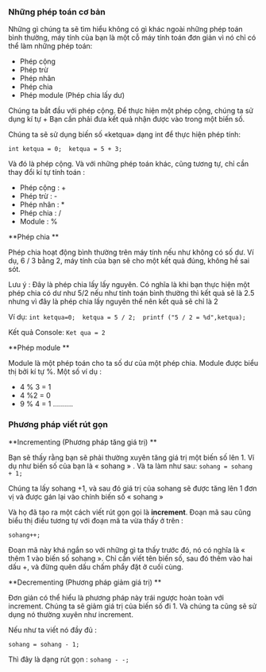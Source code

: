 ### Những phép toán cơ bản

Những gì chúng ta sẽ tìm hiểu không có gì khác ngoài những phép toán bình thường, máy tính của bạn là một cỗ máy tính toán đơn giản vì nó chỉ có thể làm những phép toán: 
- Phép cộng
- Phép trừ
- Phép nhân
- Phép chia
- Phép module (Phép chia lấy dư)

Chúng ta bắt đầu với phép cộng. Để thực hiện một phép cộng, chúng ta sử dụng kí tự +  Bạn cần phải đưa kết quả nhận được vào trong một biến số. 

Chúng ta sẽ sử dụng biến số «ketqua» dạng int để thực hiện phép tính: 

`int ketqua = 0; 
ketqua = 5 + 3; `

Và đó là phép cộng. 
Và với những phép toán khác, cũng tương tự, chỉ cần thay đổi kí tự tính toán : 

- Phép cộng : +
- Phép trừ : -
- Phép nhân : *
- Phép chia : /
- Module : %

**Phép chia **

Phép chia hoạt động bình thường trên máy tính nếu như không có số dư. Ví dụ, 6 / 3 bằng 2, máy tính của bạn sẽ cho một kết quả đúng, không hề sai sót. 

Lưu ý : Đây là phép chia lấy lấy nguyên. Có nghĩa là khi bạn thực hiện một phép chia có dư  như 5/2 nếu như tính toán bình thường thì kết quả sẽ là 2.5 nhưng vì đây là phép chia lấy nguyên thế nên kết quả sẽ chỉ là 2

Ví dụ:
`int ketqua=0; 
ketqua = 5 / 2; 
printf ("5 / 2 = %d",ketqua); `

Kết quả Console:
`Ket qua = 2`

**Phép module **

Module là một phép toán cho ta số dư của một phép chia. Module được biểu thị bởi kí tự %. 
Một số ví dụ : 
- 4 % 3 = 1
- 4 %2 = 0
- 9 % 4 = 1
..........

### Phương pháp viết rút gọn 

**Incrementing (Phương pháp tăng giá trị) **

Bạn sẽ thấy rằng bạn sẽ phải thường xuyên tăng giá trị một biến số lên 1. Ví dụ như biến số của bạn là « sohang » . Và ta làm như sau: 
`sohang = sohang + 1; `

Chúng ta lấy sohang +1, và sau đó giá trị của sohang sẽ được tăng lên 1 đơn vị và được gán lại vào chính biến số « sohang »

Và họ đã tạo ra một cách viết rút gọn gọi là **increment**. Đoạn mã sau cũng biểu thị điều tương tự với đoạn mã ta vừa thấy ở trên : 

`sohang++;`

Đoạn mã này khá ngắn so với những gì ta thấy trước đó, nó có nghĩa là « thêm 1 vào biến số sohang ». Chỉ cần viết tên biến số, sau đó thêm vào hai dấu +, và đừng quên dấu chấm phẩy đặt ở cuối cùng. 

**Decrementing (Phương pháp giảm giá trị) **

Đơn giản có thể hiểu là phương pháp này trái ngược hoàn toàn với increment. Chúng ta sẽ giảm giá trị của biến số đi 1. Và chúng ta cũng sẽ sử dụng nó thường xuyên như increment. 

Nếu như ta viết nó đầy đủ : 

`sohang = sohang - 1; `

Thì đây là dạng rút gọn : 
`sohang - -;`

